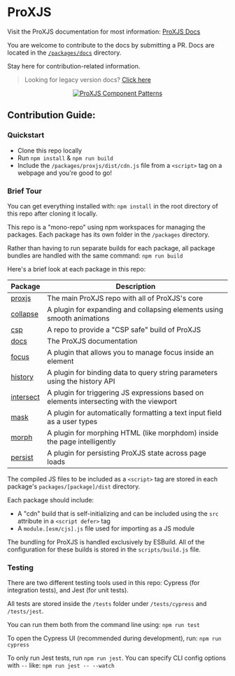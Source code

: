 # ProXJS

Visit the ProXJS documentation for most information: [ProXJS Docs](https://proxjs.dev)

You are welcome to contribute to the docs by submitting a PR. Docs are located in the [`/packages/docs`](/packages/docs) directory.

Stay here for contribution-related information.

> Looking for legacy version docs? [Click here](https://github.com/ProgrammerKR/ProXJS/tree/v1.0.0)

<p align="center"><a href="https://proxjs.dev/patterns"><img src="/hero.jpg" alt="ProXJS Component Patterns"></a></p>

## Contribution Guide:

### Quickstart

* Clone this repo locally
* Run `npm install` & `npm run build`
* Include the `/packages/proxjs/dist/cdn.js` file from a `<script>` tag on a webpage and you're good to go!

### Brief Tour
You can get everything installed with: `npm install` in the root directory of this repo after cloning it locally.

This repo is a "mono-repo" using npm workspaces for managing the packages. Each package has its own folder in the `/packages` directory.

Rather than having to run separate builds for each package, all package bundles are handled with the same command: `npm run build`

Here's a brief look at each package in this repo:

Package | Description
--- | ---
[proxjs](packages/proxjs) | The main ProXJS repo with all of ProXJS's core
[collapse](packages/collapse) | A plugin for expanding and collapsing elements using smooth animations
[csp](packages/csp) | A repo to provide a "CSP safe" build of ProXJS
[docs](packages/docs) | The ProXJS documentation
[focus](packages/focus) | A plugin that allows you to manage focus inside an element
[history](packages/history) | A plugin for binding data to query string parameters using the history API
[intersect](packages/intersect) | A plugin for triggering JS expressions based on elements intersecting with the viewport
[mask](packages/mask) | A plugin for automatically formatting a text input field as a user types
[morph](packages/morph) | A plugin for morphing HTML (like morphdom) inside the page intelligently
[persist](packages/persist) | A plugin for persisting ProXJS state across page loads

The compiled JS files to be included as a `<script>` tag are stored in each package's `packages/[package]/dist` directory.

Each package should include:
- A "cdn" build that is self-initializing and can be included using the `src` attribute in a `<script defer>` tag
- A `module.[esm/cjs].js` file used for importing as a JS module

The bundling for ProXJS is handled exclusively by ESBuild. All of the configuration for these builds is stored in the `scripts/build.js` file.

### Testing
There are two different testing tools used in this repo: Cypress (for integration tests), and Jest (for unit tests).

All tests are stored inside the `/tests` folder under `/tests/cypress` and `/tests/jest`.

You can run them both from the command line using: `npm run test`

To open the Cypress UI (recommended during development), run: `npm run cypress`

To only run Jest tests, run `npm run jest`. You can specify CLI config options with `--` like: `npm run jest -- --watch`
